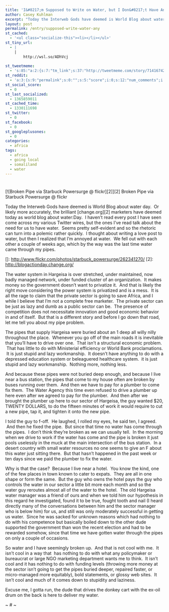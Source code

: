 ```yaml
---
title: 'I&#8217;m Supposed to Write on Water, but I Don&#8217;t Have Any&#8230;'
author: Casey Kuhlman
excerpt: "Today the Interweb Gods have deemed is World Blog about water day.  Or likely more accurately, the brilliant charity:Water marketers have deemed today as world blog about water:Day.  I haven't read every post I have seen come across my various Twitter wires, but the ones I've read talk about the need for us to have water.  Seems pretty self-evident and so the rhetoric can turn into a polemic rather quickly.  I thought about writing a love post to water, but then I realized that I'm annoyed at water."
layout: post
permalink: /entry/supposed-write-water-any
st_cached:
  - '<ul class="socialize-this"><li></li></ul>'
st_tiny_url:
  - |
    |
        http://wsl.so/ADhVcj
        
st_tweetmeme:
  - 's:85:"a:2:{s:7:"tm_link";s:37:"http://tweetmeme.com/story/7141674216";s:9:"url_count";i:0;}";'
st_reddit:
  - 'a:3:{s:9:"permalink";s:0:"";s:5:"score";i:0;s:12:"num_comments";i:0;}'
st_social_score:
  - 0
st_last_socialized:
  - 1365859011
st_cached_time:
  - 1330111698
st_twitter:
  - 0
st_facebook:
  - 0
st_googleplusones:
  - 0
categories:
  - africa
tags:
  - africa
  - going local
  - somaliland
  - water
---
```

# 

[![Broken Pipe via Starbuck Powersurge @ flickr][2]][2]
Broken Pipe via Starbuck Powersurge @ flickr

Today the Interweb Gods have deemed is World Blog about water day.  Or likely more accurately, the brilliant [change.org][2] marketers have deemed today as world blog about water:Day.  I haven’t read every post I have seen come across my various Twitter wires, but the ones I’ve read talk about the need for us to have water.  Seems pretty self-evident and so the rhetoric can turn into a polemic rather quickly.  I thought about writing a love post to water, but then I realized that I’m annoyed at water.  We fell out with each other a couple of weeks ago, which by the way was the last time water came through my pipes.

 []: http://www.flickr.com/photos/starbuck_powersurge/262341270/
 [2]: http://blogactionday.change.org/

The water system in Hargeisa is over stretched, under maintained, now badly managed network, under funded cluster of an organization.  It makes money so the government doesn’t want to privatize it.  And that is likely the right move considering the power system is privatized and is a mess.  It is all the rage to claim that the private sector is going to save Africa, and I while I believe that I’m not a complete free marketer.  The private sector can be just as lazy and dumb as a public sector can be.  The presence of competition does not necessitate innovation and good economic behavior in and of itself.  But that is a different story and before I go down that road, let me tell you about my pipe problem.

The pipes that supply Hargeisa were buried about an 1 deep all willy nilly throughout the place.  Whenever you go off of the main roads it is inevitable that you’ll have to drive over one.  That isn’t a structural economic problem.  That has little to do with Ministerial efficiency or World Bank proclamations.  It is just stupid and lazy workmanship.  It doesn’t have anything to do with a depressed education system or beleaguered healthcare system.  it is just stupid and lazy workmanship.  Nothing more, nothing less.

And because these pipes were not buried deep enough, and because I live near a bus station, the pipes that come to my house often are broken by buses running over them.  And then we have to pay for a plumber to come fix them.  The Water Agency this time even refused to drive a plumber up here even after we agreed to pay for the plumber.  And then after we brought the plumber up here to our sector of Hargeisa, the guy wanted $20, TWENTY DOLLARS, to do the fifteen minutes of work it would require to cut a new pipe, tap it, and tighten it onto the new pipe.

I told the guy to f-off.  He laughed, I rolled my eyes, he said ten, I agreed.  And then he fixed the pipe.  But since that time no water has come through the pipes.  I don’t think they’re broken as we can usually tell.  In the morning when we drive to work if the water has come and the pipe is broken it just pools uselessly in the muck at the main intersection of the bus station.  In a desert country with small water resources no one seems to give an F about this water just sitting there.  But that hasn’t happened in the past week or ten days since we paid the plumber to fix the water.

Why is that the case?  Because I live near a hotel.  You know the kind, one of the few places in town known to cater to expats.  They are all in one shape or form the same.  But the guy who owns the hotel pays the guy who controls the water in our sector a little bit more each month and so the water guy reroutes almost all of the water to the hotel.  The old Hargeisa water manager was a friend of ours and when we told him our hypothesis in this regard he investigated, found it to be true, fought tooth and nail (I heard directly many of the conversations between him and the sector manager who is below him) for us, and still was only moderately successful in getting us water.  Since he was sacked for unknown reasons which had nothing to do with his competence but basically boiled down to the other dude supported the government than won the recent election and had to be rewarded somehow, since that time we have gotten water through the pipes on only a couple of occasions.

So water and I have seemingly broken up.  And that is not cool with me.  It isn’t cool in a way that  has nothing to do with what any policymaker or bureaucrat or large NGO marketing department wants me to think.  It isn’t cool and it has nothing to do with funding levels (throwing more money at the sector isn’t going to get the pipes buried deeper, repaired faster, or micro-managed more equitably), bold statements, or glossy web sites.  It isn’t cool and much of it comes down to stupidity and laziness.

Excuse me, I gotta run, the dude that drives the donkey cart with the ex-oil drum on the back is here to deliver my water.

~ # ~